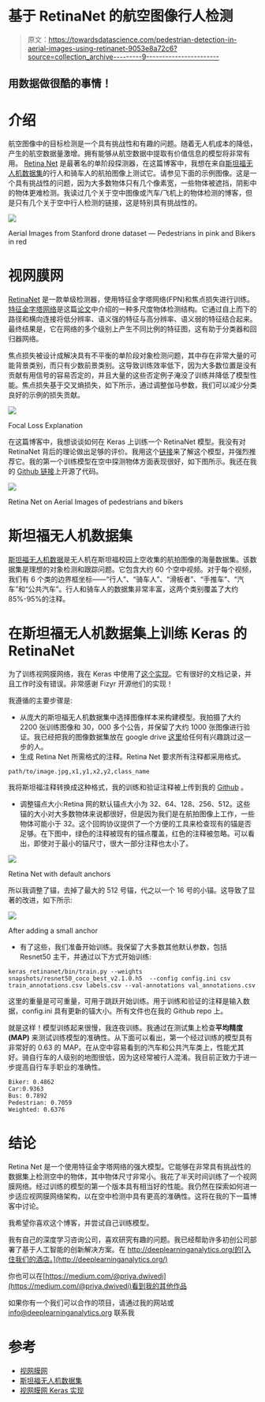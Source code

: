 # 基于 RetinaNet 的航空图像行人检测

> 原文：<https://towardsdatascience.com/pedestrian-detection-in-aerial-images-using-retinanet-9053e8a72c6?source=collection_archive---------9----------------------->

## 用数据做很酷的事情！

# 介绍

航空图像中的目标检测是一个具有挑战性和有趣的问题。随着无人机成本的降低，产生的航空数据量激增。拥有能够从航空数据中提取有价值信息的模型将非常有用。 [Retina Net](https://arxiv.org/abs/1708.02002) 是最著名的单阶段探测器，在这篇博客中，我想在来自[斯坦福无人机数据集](http://cvgl.stanford.edu/projects/uav_data/)的行人和骑车人的航拍图像上测试它。请参见下面的示例图像。这是一个具有挑战性的问题，因为大多数物体只有几个像素宽，一些物体被遮挡，阴影中的物体更难检测。我读过几个关于空中图像或汽车/飞机上的物体检测的博客，但是只有几个关于空中行人检测的链接，这是特别具有挑战性的。

![](img/b7d8884b6fee5048cc38caa85d106d34.png)

Aerial Images from Stanford drone dataset — Pedestrians in pink and Bikers in red

# 视网膜网

[RetinaNet](https://arxiv.org/abs/1708.02002) 是一款单级检测器，使用特征金字塔网络(FPN)和焦点损失进行训练。[特征金字塔网络](https://medium.com/@jonathan_hui/understanding-feature-pyramid-networks-for-object-detection-fpn-45b227b9106c)是这篇[论文](https://arxiv.org/abs/1612.03144)中介绍的一种多尺度物体检测结构。它通过自上而下的路径和横向连接将低分辨率、语义强的特征与高分辨率、语义弱的特征结合起来。最终结果是，它在网络的多个级别上产生不同比例的特征图，这有助于分类器和回归器网络。

焦点损失被设计成解决具有不平衡的单阶段对象检测问题，其中存在非常大量的可能背景类别，而只有少数前景类别。这导致训练效率低下，因为大多数位置是没有贡献有用信号的容易否定的，并且大量的这些否定例子淹没了训练并降低了模型性能。焦点损失基于交叉熵损失，如下所示，通过调整伽马参数，我们可以减少分类良好的示例的损失贡献。

![](img/20b9dafd551cd0265d614f4f01405ac3.png)

Focal Loss Explanation

在这篇博客中，我想谈谈如何在 Keras 上训练一个 RetinaNet 模型。我没有对 RetinaNet 背后的理论做出足够的评价。我用这个[链接](https://medium.com/@14prakash/the-intuition-behind-retinanet-eb636755607d)来了解这个模型，并强烈推荐它。我的第一个训练模型在空中探测物体方面表现很好，如下图所示。我还在我的 [Github 链接](https://github.com/priya-dwivedi/keras_retinanet_cs230)上开源了代码。

![](img/da5c013c1ab164ed1976e47c401f13c5.png)

Retina Net on Aerial Images of pedestrians and bikers

# 斯坦福无人机数据集

[斯坦福无人机数据](http://cvgl.stanford.edu/projects/uav_data/)是无人机在斯坦福校园上空收集的航拍图像的海量数据集。该数据集是理想的对象检测和跟踪问题。它包含大约 60 个空中视频。对于每个视频，我们有 6 个类的边界框坐标——“行人”、“骑车人”、“滑板者”、“手推车”、“汽车”和“公共汽车”。行人和骑车人的数据集非常丰富，这两个类别覆盖了大约 85%-95%的注释。

# 在斯坦福无人机数据集上训练 Keras 的 RetinaNet

为了训练视网膜网络，我在 Keras 中使用了[这个实现](https://github.com/fizyr/keras-retinanet)。它有很好的文档记录，并且工作时没有错误。非常感谢 Fizyr 开源他们的实现！

我遵循的主要步骤是:

*   从庞大的斯坦福无人机数据集中选择图像样本来构建模型。我拍摄了大约 2200 张训练图像和 30，000 多个公告，并保留了大约 1000 张图像进行验证。我已经把我的图像数据集放在 google drive [这里](https://drive.google.com/drive/u/0/folders/1QpE_iRDq1hUzYNBXSBSnmfe6SgTYE3J4)给任何有兴趣跳过这一步的人。
*   生成 Retina Net 所需格式的注释。Retina Net 要求所有注释都采用格式。

```
path/to/image.jpg,x1,y1,x2,y2,class_name
```

我将斯坦福注释转换成这种格式，我的训练和验证注释被上传到我的 [Github](https://github.com/priya-dwivedi/keras_retinanet_cs230) 。

*   调整锚点大小:Retina 网的默认锚点大小为 32、64、128、256、512。这些锚的大小对大多数物体来说都很好，但是因为我们是在航拍图像上工作，一些物体可能小于 32。这个回购协议提供了一个方便的工具来检查现有的锚是否足够。在下图中，绿色的注释被现有的锚点覆盖，红色的注释被忽略。可以看出，即使对于最小的锚尺寸，很大一部分注释也太小了。

![](img/bc4b129076c166ec31475c9e3889ca5b.png)

Retina Net with default anchors

所以我调整了锚，去掉了最大的 512 号锚，代之以一个 16 号的小锚。这导致了显著的改进，如下所示:

![](img/ee042668c329ed166a34a9d6a51c2ffc.png)

After adding a small anchor

*   有了这些，我们准备开始训练。我保留了大多数其他默认参数，包括 Resnet50 主干，并通过以下方式开始训练:

```
keras_retinanet/bin/train.py --weights snapshots/resnet50_coco_best_v2.1.0.h5  --config config.ini csv train_annotations.csv labels.csv --val-annotations val_annotations.csv
```

这里的重量是可可重量，可用于跳跃开始训练。用于训练和验证的注释是输入数据，config.ini 具有更新的锚大小。所有文件也在我的 Github repo 上。

就是这样！模型训练起来很慢，我连夜训练。我通过在测试集上检查**平均精度(MAP)** 来测试训练模型的准确性。从下面可以看出，第一个经过训练的模型具有非常好的 0.63 的 MAP。在从空中容易看到的汽车和公共汽车类上，性能尤其好。骑自行车的人级别的地图很低，因为这经常被行人混淆。我目前正致力于进一步提高自行车手职业的准确性。

```
Biker: 0.4862
Car:0.9363
Bus: 0.7892
Pedestrian: 0.7059
Weighted: 0.6376
```

# 结论

Retina Net 是一个使用特征金字塔网络的强大模型。它能够在非常具有挑战性的数据集上检测空中的物体，其中物体尺寸非常小。我花了半天时间训练了一个视网膜网络。经过训练的模型的第一个版本具有相当好的性能。我仍然在探索如何进一步适应视网膜网络架构，以在空中检测中具有更高的准确性。这将在我的下一篇博客中讨论。

我希望你喜欢这个博客，并尝试自己训练模型。

我有自己的深度学习咨询公司，喜欢研究有趣的问题。我已经帮助许多初创公司部署了基于人工智能的创新解决方案。在 http://deeplearninganalytics.org/的[入住我们的酒店。](http://deeplearninganalytics.org/)

你也可以在[https://medium.com/@priya.dwivedi](https://medium.com/@priya.dwivedi)看到我的其他作品

如果你有一个我们可以合作的项目，请通过我的网站或 info@deeplearninganalytics.org 联系我

# 参考

*   [视网膜网](https://medium.com/@14prakash/the-intuition-behind-retinanet-eb636755607d)
*   [斯坦福无人机数据集](http://cvgl.stanford.edu/projects/uav_data/)
*   [视网膜网 Keras 实现](https://github.com/fizyr/keras-retinanet)